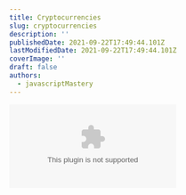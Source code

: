 ```yaml
---
title: Cryptocurrencies
slug: cryptocurrencies
description: ''
publishedDate: 2021-09-22T17:49:44.101Z
lastModifiedDate: 2021-09-22T17:49:44.101Z
coverImage: ''
draft: false
authors:
  - javascriptMastery
---
```


<Embed
  type="youtube"
  url="https://youtu.be/9DDX3US3kss?t=3212"
  title="Cryptocurrencies"
/>
